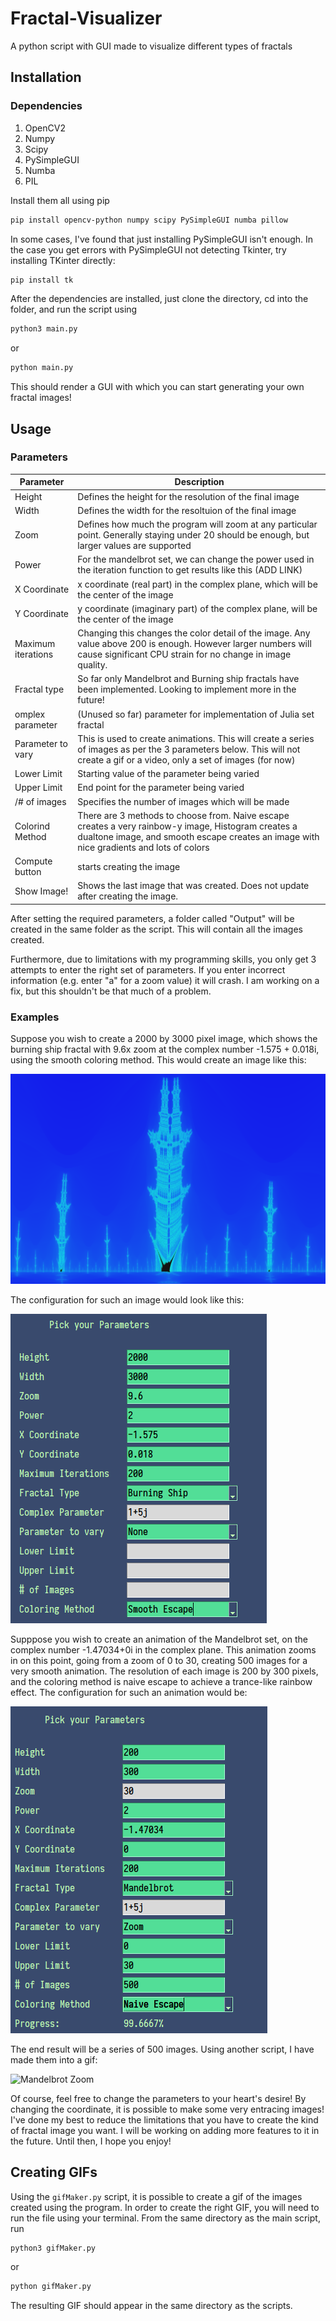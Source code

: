# Fractal-Visualizer
A python script with GUI made to visualize different types of fractals

## Installation
### Dependencies 
1. OpenCV2
2. Numpy
3. Scipy
4. PySimpleGUI
5. Numba
6. PIL

Install them all using pip 
```sh
pip install opencv-python numpy scipy PySimpleGUI numba pillow
```
In some cases, I've found that just installing PySimpleGUI isn't enough. In the case you get errors with PySimpleGUI not detecting Tkinter, try installing TKinter directly: 
```sh
pip install tk
```
After the dependencies are installed, just clone the directory, cd into the folder, and run the script using 
```sh
python3 main.py
```
or 
```sh
python main.py
```

This should render a GUI with which you can start generating your own fractal images!

## Usage 
### Parameters 
Parameter | Description
------------ | -------------
Height | Defines the height for the resolution of the final image 
Width | Defines the width for the resoltuion of the final image 
Zoom | Defines how much the program will zoom at any particular point. Generally staying under 20 should be enough, but larger values are supported 
Power | For the mandelbrot set, we can change the power used in the iteration function to get results like this (ADD LINK)
X Coordinate | x coordinate (real part) in the complex plane, which will be the center of the image 
Y Coordinate | y coordinate (imaginary part) of the complex plane, will be the center of the image 
Maximum iterations | Changing this changes the color detail of the image. Any value above 200 is enough. However larger numbers will cause significant CPU strain for no change in image quality. 
Fractal type | So far only Mandelbrot and Burning ship fractals have been implemented. Looking to implement more in the future! 
omplex parameter | (Unused so far) parameter for implementation of Julia set fractal 
Parameter to vary | This is used to create animations. This will create a series of images as per the 3 parameters below. This will not create a gif or a video, only a set of images (for now)
Lower Limit | Starting value of the parameter being varied 
Upper Limit | End point for the parameter being varied 
/# of images | Specifies the number of images which will be made 
Colorind Method | There are 3 methods to choose from. Naive escape creates a very rainbow-y image, Histogram creates a dualtone image, and smooth escape creates an image with nice gradients and lots of colors 
Compute button | starts creating the image 
Show Image! | Shows the last image that was created. Does not update after creating the image. 

After setting the required parameters, a folder called "Output" will be created in the same folder as the script. This will contain all the images created. 

Furthermore, due to limitations with my programming skills, you only get 3 attempts to enter the right set of parameters. If you enter incorrect information (e.g. enter "a" for a zoom value) it will crash. I am working on a fix, but this shouldn't be that much of a problem. 

### Examples 
Suppose you wish to create a 2000 by 3000 pixel image, which shows the burning ship fractal with 9.6x zoom at the complex number -1.575 + 0.018i, using the smooth coloring method. This would create an image like this: 

![Burhing Ship](./images/BurningShip.png)

The configuration for such an image would look like this:

![Burning Ship Config](./images/BurningShipConfig.png)

Supppose you wish to create an animation of the Mandelbrot set, on the complex number -1.47034+0i in the complex plane. This animation zooms in on this point, going from a zoom of 0 to 30, creating 500 images for a very smooth animation. The resolution of each image is 200 by 300 pixels, and the coloring method is naive escape to achieve a trance-like rainbow effect. The configuration for such an animation would be:

![Mandelbrot Config](./images/MandelbrotCOnfig.png)

The end result will be a series of 500 images. Using another script, I have made them into a gif:

![Mandelbrot Zoom](./images/MandelbrotZoom.gif)

Of course, feel free to change the parameters to your heart's desire! By changing the coordinate, it is possible to make some very entracing images! I've done my best to reduce the limitations that you have to create the kind of fractal image you want. I will be working on adding more features to it in the future. Until then, I hope you enjoy!

## Creating GIFs 
Using the `gifMaker.py` script, it is possible to create a gif of the images created using the program. In order to create the right GIF, you will need to run the file using your terminal. From the same directory as the main script, run 
```sh
python3 gifMaker.py
```
or
```sh
python gifMaker.py
```

The resulting GIF should appear in the same directory as the scripts.
